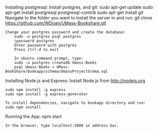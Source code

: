 Installing postgresql:
    Install postgres, and git:
        sudo apt-get update
        sudo apt-get install postgresql postgresql-contrib
        sudo apt-get install git
    Navigate to the folder you want to install the server in and run:
        git clone https://github.com/WDoan/UMass-Bookshare.git

    Change your postgres password and create the database:
        sudo -u postgres psql postgres
        \password postgres
        Enter password with postgres
        Press ctrl-d to exit

        In ubuntu command prompt, type:
        sudo -u postgres createdb Umass-Books
        psql Umass-Books < UMass-BookShare/bookapp/schema/UmassProjectScema.sql


Installing Node.js and Express:
    Install Node.js from http://nodejs.org

    sudo npm install -g express
    sudo npm install -g express-generator

    To install dependencies, navigate to bookapp directory and run:
	sudo npm install

Running the App:
    npm start

    In the browser, type localhost:3000 in address bar.
